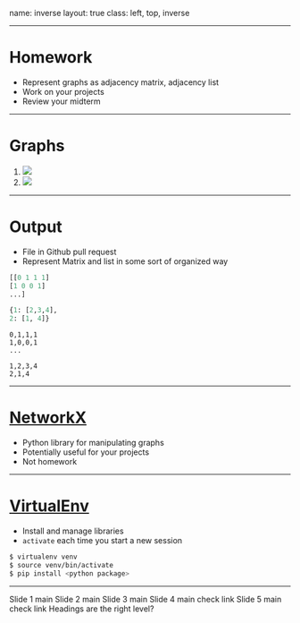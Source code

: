 name: inverse
layout: true
class: left, top, inverse

---

# Homework

  + Represent graphs as adjacency matrix, adjacency list
  + Work on your projects
  + Review your midterm

---

# Graphs

  1. <img src="img/Directed_acyclic_graph.png"/>
  2. <img src="img/6n-graf.svg.png"/>

---

# Output

  + File in Github pull request
  + Represent Matrix and list in some sort of organized way
```python
[[0 1 1 1]
[1 0 0 1]
...]

{1: [2,3,4],
2: [1, 4]}
```

```csv
0,1,1,1
1,0,0,1
...

1,2,3,4
2,1,4
```

---

# [NetworkX](http://networkx.github.io/)

  + Python library for manipulating graphs
  + Potentially useful for your projects
  + Not homework

---

# [VirtualEnv](https://pypi.python.org/pypi/virtualenv)

  + Install and manage libraries
  + ```activate``` each time you start a new session
```bash
$ virtualenv venv
$ source venv/bin/activate
$ pip install <python package>
```




---

Slide 1
  main
Slide 2
  main
Slide 3
  main
Slide 4
  main
    check link
Slide 5
  main
    check link
Headings are the right level?
